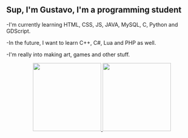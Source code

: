 ## Sup, I'm Gustavo, I'm a programming student
-I'm currently learning HTML, CSS, JS, JAVA, MySQL, C, Python and GDScript.

-In the future, I want to learn C++, C#, Lua and PHP as well.

-I'm really into making art, games and other stuff.
 
<div align="center">
  <a href="https://github.com/gustavoolivv">
  <img height="180em" src="https://github-readme-stats.vercel.app/api?username=gustavoolivv&show_icons=true&theme=dark&include_all_commits=true&count_private=true"/>
  <img height="180em" src="https://github-readme-stats.vercel.app/api/top-langs/?username=gustavoolivv&layout=compact&langs_count=7&theme=dark"/>
</div>
